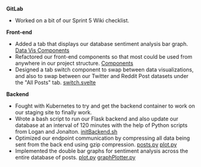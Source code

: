 **GitLab**
- Worked on a bit of our Sprint 5 Wiki checklist.

**Front-end**
- Added a tab that displays our database sentiment analysis bar graph. [Data Vis Components](https://gitlab.socs.uoguelph.ca/3760W23/t1/graphex/ubi/-/tree/main/frontend/src/routes/home/Components)
- Refactored our front-end components so that most could be used from anywhere in our project structure. [Components](https://gitlab.socs.uoguelph.ca/3760W23/t1/graphex/ubi/-/tree/main/frontend/src/Components)
- Designed a tab switch component to swap between data visualizations, and also to swap between our Twitter and Reddit Post datasets under the "All Posts" tab. [switch.svelte](https://gitlab.socs.uoguelph.ca/3760W23/t1/graphex/ubi/-/blob/main/frontend/src/Components/switch.svelte)

**Backend**
- Fought with Kubernetes to try and get the backend container to work on our staging site to finally work.
- Wrote a bash script to run our Flask backend and also update our database at an interval of 120 minutes with the help of Python scripts from Logan and Jonalton. [initBackend.sh](https://gitlab.socs.uoguelph.ca/3760W23/t1/graphex/ubi/-/blob/main/backend/initBackend.sh) 
- Optimized our endpoint communication by compressing all data being sent from the back end using gzip compression. [posts.py](https://gitlab.socs.uoguelph.ca/3760W23/t1/graphex/ubi/-/blob/main/backend/src/api/posts.py) [plot.py](https://gitlab.socs.uoguelph.ca/3760W23/t1/graphex/ubi/-/blob/main/backend/src/api/plot.py)
- Implemented the double bar graphs for sentiment analysis across the entire database of posts. [plot.py](https://gitlab.socs.uoguelph.ca/3760W23/t1/graphex/ubi/-/blob/main/backend/src/api/plot.py) [graphPlotter.py](https://gitlab.socs.uoguelph.ca/3760W23/t1/graphex/ubi/-/blob/main/backend/src/lib/graphPlotter.py)